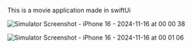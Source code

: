 This is a movie application made in swiftUi


![Simulator Screenshot - iPhone 16 - 2024-11-16 at 00 00 38](https://github.com/user-attachments/assets/12e3bdb0-e17f-42a3-bd0b-06a44a55b32d)


![Simulator Screenshot - iPhone 16 - 2024-11-16 at 00 01 06](https://github.com/user-attachments/assets/34a91f57-d37c-4a32-8977-a723e47f0b7e)
